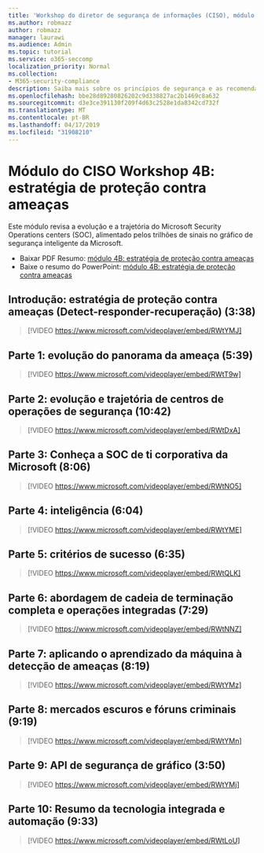 ```yaml
---
title: 'Workshop do diretor de segurança de informações (CISO), módulo 4B: estratégia de proteção contra ameaças'
ms.author: robmazz
author: robmazz
manager: laurawi
ms.audience: Admin
ms.topic: tutorial
ms.service: o365-seccomp
localization_priority: Normal
ms.collection:
- M365-security-compliance
description: Saiba mais sobre os princípios de segurança e as recomendações para modernização de segurança em sua organização.
ms.openlocfilehash: bbe28d89280826202c9d338827ac2b1469c8a632
ms.sourcegitcommit: d3e3ce391130f209f4d63c2528e1da8342cd732f
ms.translationtype: MT
ms.contentlocale: pt-BR
ms.lasthandoff: 04/17/2019
ms.locfileid: "31908210"
---
```

# <a name="ciso-workshop-module-4b-threat-protection-strategy"></a>Módulo do CISO Workshop 4B: estratégia de proteção contra ameaças 

Este módulo revisa a evolução e a trajetória do Microsoft Security Operations centers (SOC), alimentado pelos trilhões de sinais no gráfico de segurança inteligente da Microsoft.

- Baixar PDF Resumo: [módulo 4B: estratégia de proteção contra ameaças](media/ciso-workshop-4b-threat-protection-strategy.pdf)
- Baixe o resumo do PowerPoint: [módulo 4B: estratégia de proteção contra ameaças](https://docs.microsoft.com/office365/securitycompliance/media/ciso-workshop-4b-threat-protection-strategy.pptx)

## <a name="introduction-threat-protection-strategy-detect-respond-recover-338"></a>Introdução: estratégia de proteção contra ameaças (Detect-responder-recuperação) (3:38)

> [!VIDEO https://www.microsoft.com/videoplayer/embed/RWtYMJ]

## <a name="part-1-evolution-of-threat-landscape-539"></a>Parte 1: evolução do panorama da ameaça (5:39)

> [!VIDEO https://www.microsoft.com/videoplayer/embed/RWtT9w]

## <a name="part-2-evolution-and-trajectory-of-security-operations-centers-1042"></a>Parte 2: evolução e trajetória de centros de operações de segurança (10:42)

> [!VIDEO https://www.microsoft.com/videoplayer/embed/RWtDxA]

## <a name="part-3-learnings-from-microsofts-corporate-it-soc-806"></a>Parte 3: Conheça a SOC de ti corporativa da Microsoft (8:06)

> [!VIDEO https://www.microsoft.com/videoplayer/embed/RWtNO5]

## <a name="part-4-intelligence-604"></a>Parte 4: inteligência (6:04)

> [!VIDEO https://www.microsoft.com/videoplayer/embed/RWtYME]

## <a name="part-5-success-criteria-635"></a>Parte 5: critérios de sucesso (6:35)

> [!VIDEO https://www.microsoft.com/videoplayer/embed/RWtQLK]

## <a name="part-6-full-kill-chain-approach-and-integrated-operations-729"></a>Parte 6: abordagem de cadeia de terminação completa e operações integradas (7:29)

> [!VIDEO https://www.microsoft.com/videoplayer/embed/RWtNNZ]

## <a name="part-7-applying-machine-learning-to-threat-detection-819"></a>Parte 7: aplicando o aprendizado da máquina à detecção de ameaças (8:19)

> [!VIDEO https://www.microsoft.com/videoplayer/embed/RWtYMz]

## <a name="part-8-dark-markets-and-criminal-forums-919"></a>Parte 8: mercados escuros e fóruns criminais (9:19)

> [!VIDEO https://www.microsoft.com/videoplayer/embed/RWtYMn]

## <a name="part-9-graph-security-api-350"></a>Parte 9: API de segurança de gráfico (3:50)

> [!VIDEO https://www.microsoft.com/videoplayer/embed/RWtYMj]

## <a name="part-10-summary-of-integrated-technology-and-automation-933"></a>Parte 10: Resumo da tecnologia integrada e automação (9:33)

> [!VIDEO https://www.microsoft.com/videoplayer/embed/RWtLoU]
